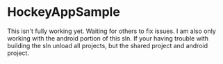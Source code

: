 # HockeyAppSample
This isn't fully working yet. Waiting for others to fix issues. 
I am also only working with the android portion of this sln. If your having trouble with building the sln unload all projects, but the shared project and android project. 

